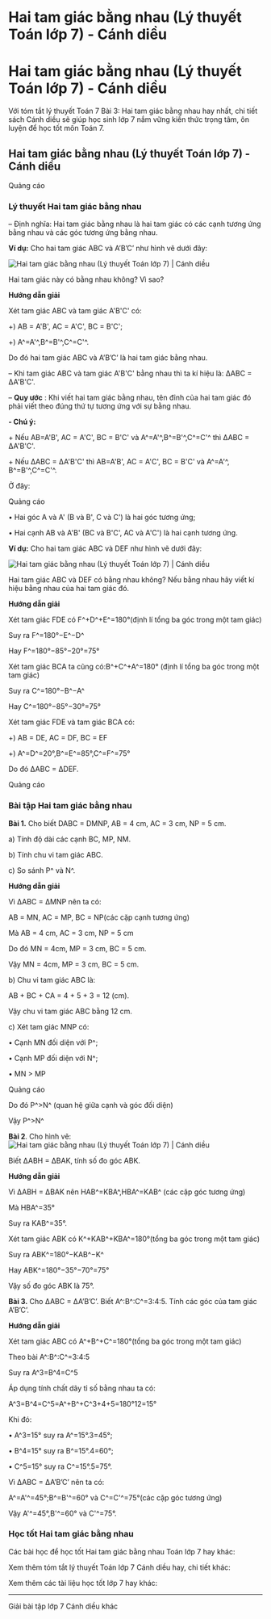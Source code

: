 # Hai tam giác bằng nhau (Lý thuyết Toán lớp 7) - Cánh diều

# Hai tam giác bằng nhau (Lý thuyết Toán lớp 7) - Cánh diều

Với tóm tắt lý thuyết Toán 7 Bài 3: Hai tam giác bằng nhau hay nhất, chi tiết sách Cánh diều sẽ giúp học sinh lớp 7 nắm vững kiến thức trọng tâm, ôn luyện để học tốt môn Toán 7.

## Hai tam giác bằng nhau (Lý thuyết Toán lớp 7) - Cánh diều

Quảng cáo

### **Lý thuyết Hai tam giác bằng nhau**

– Định nghĩa: Hai tam giác bằng nhau là hai tam giác có các cạnh tương ứng bằng nhau và các góc tương ứng bằng nhau.

**Ví dụ:** Cho hai tam giác ABC và A’B’C’ như hình vẽ dưới đây:

![Hai tam giác bằng nhau \(Lý thuyết Toán lớp 7\) | Cánh diều](https://vietjack.com/toan-7-cd/images/ly-thuyet-bai-3-hai-tam-giac-bang-nhau-186321.PNG)

Hai tam giác này có bằng nhau không? Vì sao? 

**Hướng dẫn giải**

Xét tam giác ABC và tam giác A'B'C' có: 

+) AB = A'B', AC = A'C', BC = B'C';

+) A^=A'^,B^=B'^,C^=C'^.

Do đó hai tam giác ABC và A’B’C’ là hai tam giác bằng nhau.

– Khi tam giác ABC và tam giác A'B'C' bằng nhau thì ta kí hiệu là: ∆ABC = ∆A'B'C'.

– **Quy ước** : Khi viết hai tam giác bằng nhau, tên đỉnh của hai tam giác đó phải viết theo đúng thứ tự tương ứng với sự bằng nhau. 

**\- Chú ý:**

\+ Nếu AB=A'B', AC = A'C', BC = B'C' và A^=A'^,B^=B'^,C^=C'^ thì ∆ABC = ∆A'B'C'.

\+ Nếu ∆ABC = ∆A'B'C' thì AB=A'B', AC = A'C', BC = B'C' và A^=A'^, B^=B'^,C^=C'^.

Ở đây:

Quảng cáo

• Hai góc A và A' (B và B', C và C') là hai góc tương ứng; 

• Hai cạnh AB và A'B' (BC và B'C', AC và A'C') là hai cạnh tương ứng.

**Ví dụ:** Cho hai tam giác ABC và DEF như hình vẽ dưới đây:

![Hai tam giác bằng nhau \(Lý thuyết Toán lớp 7\) | Cánh diều](https://vietjack.com/toan-7-cd/images/ly-thuyet-bai-3-hai-tam-giac-bang-nhau-186322.PNG)

Hai tam giác ABC và DEF có bằng nhau không? Nếu bằng nhau hãy viết kí hiệu bằng nhau của hai tam giác đó.

**Hướng dẫn giải**

Xét tam giác FDE có F^+D^+E^=180°(định lí tổng ba góc trong một tam giác)

Suy ra F^=180°−E^−D^

Hay F^=180°−85°−20°=75°

Xét tam giác BCA ta cũng có:B^+C^+A^=180° (định lí tổng ba góc trong một tam giác)

Suy ra C^=180°−B^−A^

Hay C^=180°−85°−30°=75°

Xét tam giác FDE và tam giác BCA có: 

+) AB = DE, AC = DF, BC = EF

+) A^=D^=20°,B^=E^=85°,C^=F^=75°

Do đó ∆ABC = ∆DEF.

Quảng cáo

### **Bài tập Hai tam giác bằng nhau**

**Bài 1.** Cho biết DABC = DMNP, AB = 4 cm, AC = 3 cm, NP = 5 cm. 

a) Tính độ dài các cạnh BC, MP, NM.

b) Tính chu vi tam giác ABC.

c) So sánh P^ và N^.

**Hướng dẫn giải**

Vì ∆ABC = ∆MNP nên ta có:

AB = MN, AC = MP, BC = NP(các cặp cạnh tương ứng) 

Mà AB = 4 cm, AC = 3 cm, NP = 5 cm

Do đó MN = 4cm, MP = 3 cm, BC = 5 cm.

Vậy MN = 4cm, MP = 3 cm, BC = 5 cm.

b) Chu vi tam giác ABC là:

AB + BC + CA = 4 + 5 + 3 = 12 (cm).

Vậy chu vi tam giác ABC bằng 12 cm.

c) Xét tam giác MNP có: 

• Cạnh MN đối diện với P^;

• Cạnh MP đối diện với N^;

• MN > MP

Quảng cáo

Do đó P^>N^ (quan hệ giữa cạnh và góc đối diện)

Vậy P^>N^

**Bài 2**. Cho hình vẽ:![Hai tam giác bằng nhau \(Lý thuyết Toán lớp 7\) | Cánh diều](https://vietjack.com/toan-7-cd/images/ly-thuyet-bai-3-hai-tam-giac-bang-nhau-186323.PNG)

Biết ∆ABH = ∆BAK, tính số đo góc ABK.

**Hướng dẫn giải**

Vì ∆ABH = ∆BAK nên HAB^=KBA^,HBA^=KAB^ (các cặp góc tương ứng)

Mà HBA^=35°

Suy ra KAB^=35°.

Xét tam giác ABK có K^+KAB^+KBA^=180°(tổng ba góc trong một tam giác)

Suy ra ABK^=180°−KAB^−K^

Hay ABK^=180°−35°−70°=75°

Vậy số đo góc ABK là 75°.

**Bài 3.** Cho ∆ABC = ∆A’B’C’. Biết A^:B^:C^=3:4:5. Tính các góc của tam giác A’B’C’.

**Hướng dẫn giải**

Xét tam giác ABC có A^+B^+C^=180°(tổng ba góc trong một tam giác)

Theo bài A^:B^:C^=3:4:5

Suy ra A^3=B^4=C^5

Áp dụng tính chất dãy tỉ số bằng nhau ta có:

A^3=B^4=C^5=A^+B^+C^3+4+5=180°12=15°

Khi đó:

• A^3=15° suy ra A^=15°.3=45°;

• B^4=15° suy ra B^=15°.4=60°;

• C^5=15° suy ra C^=15°.5=75°.

Vì ∆ABC = ∆A’B’C’ nên ta có:

A^=A'^=45°;B^=B'^=60° và C^=C'^=75°(các cặp góc tương ứng)

Vậy A'^=45°,B'^=60° và C'^=75°.

### **Học tốt Hai tam giác bằng nhau**

Các bài học để học tốt Hai tam giác bằng nhau Toán lớp 7 hay khác:

Xem thêm tóm tắt lý thuyết Toán lớp 7 Cánh diều hay, chi tiết khác:

Xem thêm các tài liệu học tốt lớp 7 hay khác:

* * *

Giải bài tập lớp 7 Cánh diều khác
